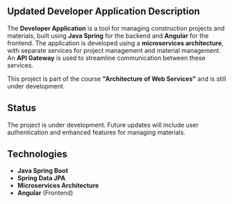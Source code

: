 ## Updated Developer Application Description

The **Developer Application** is a tool for managing construction projects and materials, built using **Java Spring** for the backend and **Angular** for the frontend. The application is developed using a **microservices architecture**, with separate services for project management and material management. An **API Gateway** is used to streamline communication between these services.

This project is part of the course **"Architecture of Web Services"** and is still under development.

## Status

The project is under development. Future updates will include user authentication and enhanced features for managing materials.

## Technologies

- **Java Spring Boot**  
- **Spring Data JPA**  
- **Microservices Architecture**  
- **Angular** (Frontend)  
